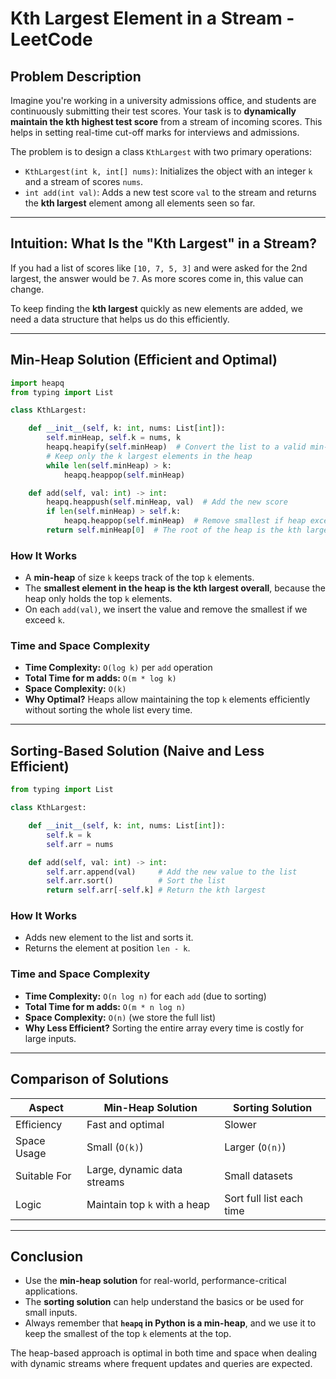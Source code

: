 # Kth Largest Element in a Stream - LeetCode

## Problem Description

Imagine you're working in a university admissions office, and students are continuously submitting their test scores. Your task is to **dynamically maintain the kth highest test score** from a stream of incoming scores. This helps in setting real-time cut-off marks for interviews and admissions.

The problem is to design a class `KthLargest` with two primary operations:

* `KthLargest(int k, int[] nums)`: Initializes the object with an integer `k` and a stream of scores `nums`.
* `int add(int val)`: Adds a new test score `val` to the stream and returns the **kth largest** element among all elements seen so far.

---

## Intuition: What Is the "Kth Largest" in a Stream?

If you had a list of scores like `[10, 7, 5, 3]` and were asked for the 2nd largest, the answer would be `7`. As more scores come in, this value can change.

To keep finding the **kth largest** quickly as new elements are added, we need a data structure that helps us do this efficiently.

---

## Min-Heap Solution (Efficient and Optimal)

```python
import heapq
from typing import List

class KthLargest:

    def __init__(self, k: int, nums: List[int]):
        self.minHeap, self.k = nums, k
        heapq.heapify(self.minHeap)  # Convert the list to a valid min-heap
        # Keep only the k largest elements in the heap
        while len(self.minHeap) > k:
            heapq.heappop(self.minHeap)

    def add(self, val: int) -> int:
        heapq.heappush(self.minHeap, val)  # Add the new score
        if len(self.minHeap) > self.k:
            heapq.heappop(self.minHeap)  # Remove smallest if heap exceeds size k
        return self.minHeap[0]  # The root of the heap is the kth largest
```

### How It Works

* A **min-heap** of size `k` keeps track of the top `k` elements.
* The **smallest element in the heap is the kth largest overall**, because the heap only holds the top `k` elements.
* On each `add(val)`, we insert the value and remove the smallest if we exceed `k`.

### Time and Space Complexity

* **Time Complexity:** `O(log k)` per `add` operation
* **Total Time for m adds:** `O(m * log k)`
* **Space Complexity:** `O(k)`
* **Why Optimal?** Heaps allow maintaining the top `k` elements efficiently without sorting the whole list every time.

---

## Sorting-Based Solution (Naive and Less Efficient)

```python
from typing import List

class KthLargest:

    def __init__(self, k: int, nums: List[int]):
        self.k = k
        self.arr = nums

    def add(self, val: int) -> int:
        self.arr.append(val)     # Add the new value to the list
        self.arr.sort()          # Sort the list
        return self.arr[-self.k] # Return the kth largest
```

### How It Works

* Adds new element to the list and sorts it.
* Returns the element at position `len - k`.

### Time and Space Complexity

* **Time Complexity:** `O(n log n)` for each `add` (due to sorting)
* **Total Time for m adds:** `O(m * n log n)`
* **Space Complexity:** `O(n)` (we store the full list)
* **Why Less Efficient?** Sorting the entire array every time is costly for large inputs.

---

## Comparison of Solutions

| Aspect       | Min-Heap Solution            | Sorting Solution         |
| ------------ | ---------------------------- | ------------------------ |
| Efficiency   | Fast and optimal             | Slower                   |
| Space Usage  | Small (`O(k)`)               | Larger (`O(n)`)          |
| Suitable For | Large, dynamic data streams  | Small datasets           |
| Logic        | Maintain top `k` with a heap | Sort full list each time |

---

## Conclusion

* Use the **min-heap solution** for real-world, performance-critical applications.
* The **sorting solution** can help understand the basics or be used for small inputs.
* Always remember that **`heapq` in Python is a min-heap**, and we use it to keep the smallest of the top `k` elements at the top.

The heap-based approach is optimal in both time and space when dealing with dynamic streams where frequent updates and queries are expected.
